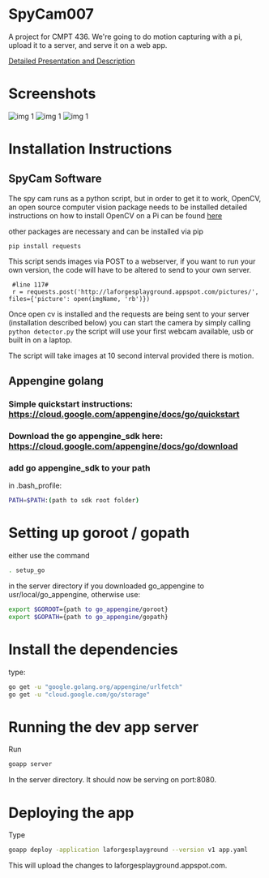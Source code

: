 # SpyCam007
A project for CMPT 436. We're going to do motion capturing with a pi, upload it to a server, and serve it on a web app. 

[Detailed Presentation and Description](https://drive.google.com/open?id=1knmU_6cxQ53bzwLr8JVPvMZ8jszvsUK12UYOAXiN_m4)

# Screenshots
![img 1](http://i.imgur.com/BhFkkzt.png?1)
![img 1](http://i.imgur.com/yg9wc26.png)
![img 1](http://i.imgur.com/wDM8rsF.jpg?1)
# Installation Instructions
## SpyCam Software
The spy cam runs as a python script, but in order to get it to work, OpenCV, an open source computer vision package needs to be installed
detailed instructions on how to install OpenCV on a Pi can be found [here](http://www.pyimagesearch.com/2016/04/18/install-guide-raspberry-pi-3-raspbian-jessie-opencv-3/)

other packages are necessary and can be installed via pip
```
pip install requests
```
This script sends images via POST to a webserver, if you want to run your own version, the code will have to be altered to send to your own server.
```
 #line 117#
 r = requests.post('http://laforgesplayground.appspot.com/pictures/', files={'picture': open(imgName, 'rb')})
```
Once open cv is installed and the requests are being sent to your server (installation described below) you can start the camera
by simply calling ```python detector.py``` the script will use your first webcam available, usb or built in on a laptop.

The script will take images at 10 second interval provided there is motion.


## Appengine golang
### Simple quickstart instructions: https://cloud.google.com/appengine/docs/go/quickstart

### Download the go appengine_sdk here: https://cloud.google.com/appengine/docs/go/download

### add go appengine_sdk to your path 
in .bash_profile: 
``` bash
PATH=$PATH:(path to sdk root folder)
```

# Setting up goroot / gopath
either use the command
```bash 
. setup_go
```
in the server directory if you downloaded go_appengine to usr/local/go_appengine, otherwise use:
```bash
export $GOROOT={path to go_appengine/goroot}
export $GOPATH={path to go_appengine/gopath}
```
# Install the dependencies
type: 
```bash
go get -u "google.golang.org/appengine/urlfetch"
go get -u "cloud.google.com/go/storage"
```

# Running the dev app server
Run 
```bash 
goapp server
```
In the server directory. It should now be serving on port:8080.

# Deploying the app
Type
```bash
goapp deploy -application laforgesplayground --version v1 app.yaml
```

This will upload the changes to laforgesplayground.appspot.com.

